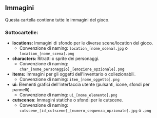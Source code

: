 ## Immagini

Questa cartella contiene tutte le immagini del gioco.

### Sottocartelle:

*   **locations:** Immagini di sfondo per le diverse scene/location del gioco.
    *   Convenzione di naming: `location_[nome_scena].jpg` o `location_[nome_scena].png`
*   **characters:** Ritratti o sprite dei personaggi.
    *   Convenzione di naming: `char_[nome_personaggio]_[emozione_opzionale].png`
*   **items:** Immagini per gli oggetti dell'inventario o collezionabili.
    *   Convenzione di naming: `item_[nome_oggetto].png`
*   **ui:** Elementi grafici dell'interfaccia utente (pulsanti, icone, sfondi per pannelli).
    *   Convenzione di naming: `ui_[nome_elemento].png`
*   **cutscenes:** Immagini statiche o sfondi per le cutscene.
    *   Convenzione di naming: `cutscene_[id_cutscene]_[numero_sequenza_opzionale].jpg` o `.png`
